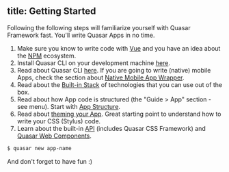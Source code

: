 title: Getting Started
---
Following the following steps will familiarize yourself with Quasar Framework fast. You'll write Quasar Apps in no time.

1. Make sure you know to write code with [Vue](http://vuejs.org) and you have an idea about the [NPM](http://npmjs.org) ecosystem.
2. Install Quasar CLI on your development machine [here](/guide/installation.html).
3. Read about Quasar CLI [here](/guide/cli-commands.html).
  If you are going to write (native) mobile Apps, check the section about [Native Mobile App Wrapper](/guide/native-mobile-app-wrapper.html).
4. Read about the [Built-in Stack](/guide/built-in-stack.html) of technologies that you can use out of the box.
5. Read about how App code is structured (the "Guide &gt; App" section - see menu). Start with [App Structure](/guide/quasar-app-structure.html).
6. Read about [theming your App](/guide/quasar-theming.html). Great starting point to understand how to write your CSS (Stylus) code.
7. Learn about the built-in [API](/api/) (includes Quasar CSS Framework) and [Quasar Web Components](/components).

``` bash
$ quasar new app-name
```

And don't forget to have fun :)
